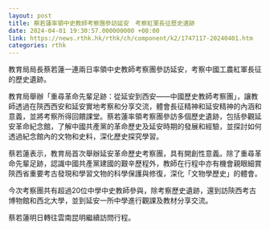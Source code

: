 ```yaml
---
layout: post
title: 蔡若蓮率領中史教師考察團參訪延安　考察紅軍長征歷史遺跡
date: 2024-04-01 19:30:57.000000000 +08:00
link: https://news.rthk.hk/rthk/ch/component/k2/1747117-20240401.htm
categories: rthk
---
```


教育局局長蔡若蓮一連兩日率領中史教師考察團參訪延安，考察中國工農紅軍長征的歷史遺跡。

教育局舉辦「重尋革命先輩足跡：從延安到西安——中國歷史教師考察團」，讓教師透過在陝西西安和延安實地考察和分享交流，體會長征精神和延安精神的內涵和意義，並將考察所得回饋課堂。蔡若蓮率領考察團參訪多個歷史遺跡，包括參觀延安革命紀念館，了解中國共產黨的革命歷史及延安時期的發展和經驗，並探討如何透過紀念館內的文物和史料，深化歷史探究學習。

蔡若蓮表示，教育局首次舉辦延安革命歷史考察團，具有開創性意義。除了重尋革命先輩足跡，認識中國共產黨建國的艱辛歷程外，教師在行程中亦有機會親眼細賞陝西省重要考古發現和學習文物的科學保護與修復，深化「文物學歷史」的體會。

今次考察團共有超過20位中學中史教師參與，除考察歷史遺跡，還到訪陝西考古博物館和西北大學，並到延安一所中學進行觀課及教材分享交流。

蔡若蓮明日轉往雲南昆明繼續訪問行程。
